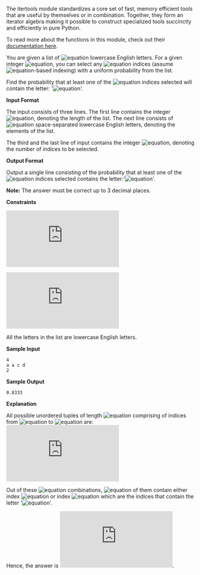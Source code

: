 The itertools module standardizes a core set of fast, memory efficient tools that are useful by themselves or in combination. Together, they form an iterator algebra making it possible to construct specialized tools succinctly and efficiently in pure Python.

To read more about the functions in this module, check out their [documentation here](https://docs.python.org/2/library/itertools.html).

You are given a list of ![equation](http://latex.codecogs.com/svg.latex?\inline&space;N) lowercase English letters. For a given integer ![equation](http://latex.codecogs.com/svg.latex?\inline&space;K), you can select any ![equation](http://latex.codecogs.com/svg.latex?\inline&space;K) indices (assume ![equation](http://latex.codecogs.com/svg.latex?\inline&space;1)-based indexing) with a uniform probability from the list.

Find the probability that at least one of the ![equation](http://latex.codecogs.com/svg.latex?\inline&space;K) indices selected will contain the letter: '![equation](http://latex.codecogs.com/svg.latex?\inline&space;a)'.

__Input Format__

The input consists of three lines. The first line contains the integer ![equation](http://latex.codecogs.com/svg.latex?\inline&space;N), denoting the length of the list. The next line consists of ![equation](http://latex.codecogs.com/svg.latex?\inline&space;N) space-separated lowercase English letters, denoting the elements of the list.

The third and the last line of input contains the integer ![equation](http://latex.codecogs.com/svg.latex?\inline&space;K), denoting the number of indices to be selected.

__Output Format__

Output a single line consisting of the probability that at least one of the ![equation](http://latex.codecogs.com/svg.latex?\inline&space;K) indices selected contains the letter:'![equation](http://latex.codecogs.com/svg.latex?\inline&space;a)'.

__Note:__ The answer must be correct up to 3 decimal places.

__Constraints__

![equation](https://latex.codecogs.com/svg.latex?%5Cinline%201%20%5Cleq%20N%20%5Cleq%2010)

![equation](https://latex.codecogs.com/svg.latex?%5Cinline%201%20%5Cleq%20K%20%5Cleq%20N)

All the letters in the list are lowercase English letters.

__Sample Input__
```commandline
4 
a a c d
2
```
__Sample Output__
```commandline
0.8333
```
__Explanation__

All possible unordered tuples of length ![equation](http://latex.codecogs.com/svg.latex?\inline&space;2) comprising of indices from ![equation](http://latex.codecogs.com/svg.latex?\inline&space;1) to ![equation](http://latex.codecogs.com/svg.latex?\inline&space;4) are: <br>
![equation](https://latex.codecogs.com/svg.latex?%5Cinline%20%281%2C%202%29%2C%20%281%2C%203%29%2C%20%281%2C%204%29%2C%20%282%2C%203%29%2C%20%282%2C%204%29%2C%20%283%2C%204%29)

Out of these ![equation](http://latex.codecogs.com/svg.latex?\inline&space;6) combinations, ![equation](http://latex.codecogs.com/svg.latex?\inline&space;5) of them contain either index ![equation](http://latex.codecogs.com/svg.latex?\inline&space;1) or index ![equation](http://latex.codecogs.com/svg.latex?\inline&space;2) which are the indices that contain the letter '![equation](http://latex.codecogs.com/svg.latex?\inline&space;a)'.

Hence, the answer is ![equation](https://latex.codecogs.com/svg.latex?%5Cinline%20%5Cfrac%7B5%7D%7B6%7D).